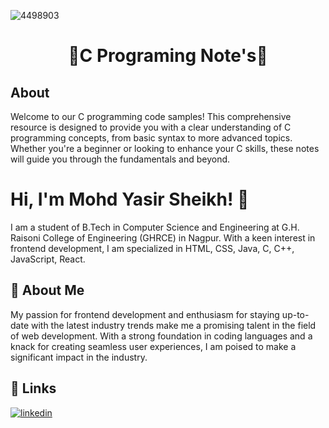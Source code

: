 
![4498903](https://github.com/mohdyasir5155/C-Programing-Note-s/assets/131906472/545b1ac4-ac2f-4326-be8a-ac828868e623)

<h1 align=center>🎉C Programing Note's🚀</h1>

## About
Welcome to our C programming code samples! This comprehensive resource is designed to provide you with a clear understanding of C programming concepts, from basic syntax to more advanced topics. 
Whether you're a beginner or looking to enhance your C skills, these notes will guide you through the fundamentals and beyond.

# Hi, I'm Mohd Yasir Sheikh! 👋

I am a student of B.Tech in Computer Science and Engineering at G.H. Raisoni College of Engineering (GHRCE) in Nagpur. With a keen interest in frontend development, I am specialized in HTML, CSS, Java, C, C++, JavaScript, React.

## 🚀 About Me

My passion for frontend development and enthusiasm for staying up-to-date with the latest industry trends make me a promising talent in the field of web development. With a strong foundation in coding languages and a knack for creating seamless user experiences, I am poised to make a significant impact in the industry.



## 🔗 Links

[![linkedin](https://img.shields.io/badge/linkedin-0A66C2?style=for-the-badge&logo=linkedin&logoColor=white)](https://www.linkedin.com/in/mohd-sheikh-35aab2274/)


